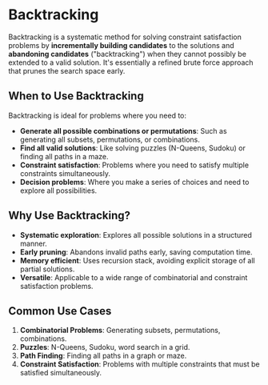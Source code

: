 # Backtracking

Backtracking is a systematic method for solving constraint satisfaction problems by **incrementally building candidates** to the solutions and **abandoning candidates** ("backtracking") when they cannot possibly be extended to a valid solution. It's essentially a refined brute force approach that prunes the search space early.

## When to Use Backtracking

Backtracking is ideal for problems where you need to:

- **Generate all possible combinations or permutations**: Such as generating all subsets, permutations, or combinations.
- **Find all valid solutions**: Like solving puzzles (N-Queens, Sudoku) or finding all paths in a maze.
- **Constraint satisfaction**: Problems where you need to satisfy multiple constraints simultaneously.
- **Decision problems**: Where you make a series of choices and need to explore all possibilities.

## Why Use Backtracking?

- **Systematic exploration**: Explores all possible solutions in a structured manner.
- **Early pruning**: Abandons invalid paths early, saving computation time.
- **Memory efficient**: Uses recursion stack, avoiding explicit storage of all partial solutions.
- **Versatile**: Applicable to a wide range of combinatorial and constraint satisfaction problems.

## Common Use Cases

1. **Combinatorial Problems**: Generating subsets, permutations, combinations.
2. **Puzzles**: N-Queens, Sudoku, word search in a grid.
3. **Path Finding**: Finding all paths in a graph or maze.
4. **Constraint Satisfaction**: Problems with multiple constraints that must be satisfied simultaneously. 